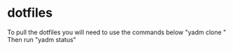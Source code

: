 # dotfiles
To pull the dotfiles you will need to use the commands below
"yadm clone <url>" Then run "yadm status"
